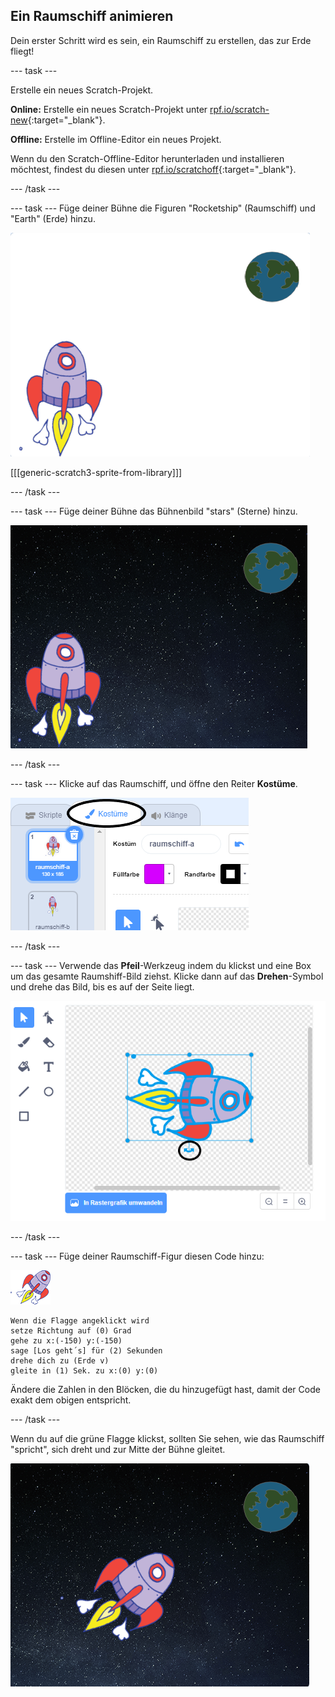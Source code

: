 ## Ein Raumschiff animieren

Dein erster Schritt wird es sein, ein Raumschiff zu erstellen, das zur Erde fliegt!

\--- task \---

Erstelle ein neues Scratch-Projekt.

**Online:** Erstelle ein neues Scratch-Projekt unter [rpf.io/scratch-new](http://rpf.io/scratchon){:target="_blank"}.

**Offline:** Erstelle im Offline-Editor ein neues Projekt.

Wenn du den Scratch-Offline-Editor herunterladen und installieren möchtest, findest du diesen unter [rpf.io/scratchoff](http://rpf.io/scratchoff){:target="_blank"}.

\--- /task \---

\--- task \--- Füge deiner Bühne die Figuren "Rocketship" (Raumschiff) und "Earth" (Erde) hinzu.

![Die Figuren Raumschiff und Erde](images/space-sprites.png)

[[[generic-scratch3-sprite-from-library]]]

\--- /task \---

\--- task \--- Füge deiner Bühne das Bühnenbild "stars" (Sterne) hinzu.

![Ein Weltraum-Bühnenbild](images/space-backdrop.png)

\--- /task \---

\--- task \--- Klicke auf das Raumschiff, und öffne den Reiter **Kostüme**.

![Sprite costume](images/space-costume.png)

\--- /task \---

\--- task \--- Verwende das **Pfeil**-Werkzeug indem du klickst und eine Box um das gesamte Raumshiff-Bild ziehst. Klicke dann auf das **Drehen**-Symbol und drehe das Bild, bis es auf der Seite liegt.

![Eine Figur drehen](images/space-rotate.png)

\--- /task \---

\--- task \--- Füge deiner Raumschiff-Figur diesen Code hinzu:

![Raumschiff-Figur](images/sprite-spaceship.png)

```blocks3
Wenn die Flagge angeklickt wird
setze Richtung auf (0) Grad
gehe zu x:(-150) y:(-150)
sage [Los geht´s] für (2) Sekunden
drehe dich zu (Erde v)
gleite in (1) Sek. zu x:(0) y:(0)
```

Ändere die Zahlen in den Blöcken, die du hinzugefügt hast, damit der Code exakt dem obigen entspricht.

\--- /task \---

Wenn du auf die grüne Flagge klickst, sollten Sie sehen, wie das Raumschiff "spricht", sich dreht und zur Mitte der Bühne gleitet.

![Test einer Raumschiff-Animation](images/space-animate-stage.png)